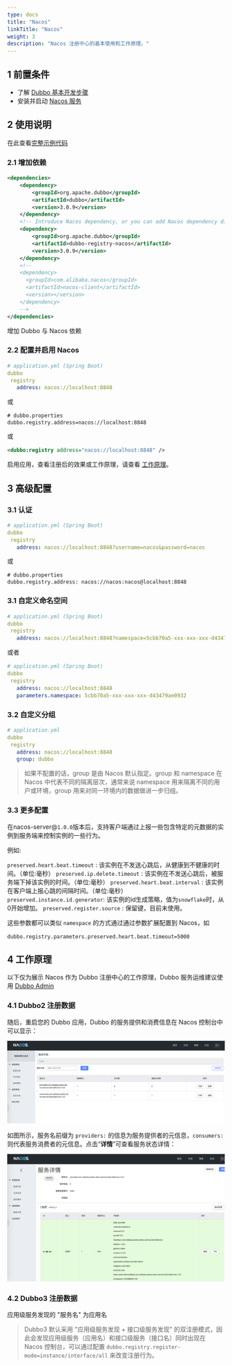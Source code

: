 ```yaml
---
type: docs
title: "Nacos"
linkTitle: "Nacos"
weight: 3
description: "Nacos 注册中心的基本使用和工作原理。"
---
```


## 1 前置条件
* 了解 [Dubbo 基本开发步骤](../../../quick-start/spring-boot/)
* 安装并启动 [Nacos 服务](https://nacos.io/zh-cn/docs/quick-start.html)

## 2 使用说明
在此查看[完整示例代码](https://github.com/apache/dubbo-samples/tree/master/dubbo-samples-nacos/dubbo-samples-nacos-registry/)

### 2.1 增加依赖
```xml
<dependencies>
    <dependency>
        <groupId>org.apache.dubbo</groupId>
        <artifactId>dubbo</artifactId>
        <version>3.0.9</version>
    </dependency>
    <!-- Introduce Nacos dependency, or you can add Nacos dependency directly as shown blow-->
    <dependency>
        <groupId>org.apache.dubbo</groupId>
        <artifactId>dubbo-registry-nacos</artifactId>
        <version>3.0.9</version>
    </dependency>
    <!--
    <dependency>
      <groupId>com.alibaba.nacos</groupId>
      <artifactId>nacos-client</artifactId>
      <version></version>
    </dependency>
    -->
</dependencies>
```

增加 Dubbo 与 Nacos 依赖

### 2.2 配置并启用 Nacos

```yaml
# application.yml (Spring Boot)
dubbo
 registry
   address: nacos://localhost:8848
```
或
```properties
# dubbo.properties
dubbo.registry.address=nacos://localhost:8848
```
或
```xml
<dubbo:registry address="nacos://localhost:8848" />
```

启用应用，查看注册后的效果或工作原理，请查看 [工作原理](#4-工作原理)。

## 3 高级配置

### 3.1 认证

```yaml
# application.yml (Spring Boot)
dubbo
 registry
   address: nacos://localhost:8848?username=nacos&password=nacos
```

或

```properties
# dubbo.properties
dubbo.registry.address: nacos://nacos:nacos@localhost:8848
```

### 3.1 自定义命名空间

```yaml
# application.yml (Spring Boot)
dubbo
 registry
   address: nacos://localhost:8848?namespace=5cbb70a5-xxx-xxx-xxx-d43479ae0932
```

或者

```yaml
# application.yml (Spring Boot)
dubbo
 registry
   address: nacos://localhost:8848
   parameters.namespace: 5cbb70a5-xxx-xxx-xxx-d43479ae0932
```

### 3.2 自定义分组

```yaml
# application.yml
dubbo
 registry
   address: nacos://localhost:8848
   group: dubbo
```

> 如果不配置的话，group 是由 Nacos 默认指定。group 和 namespace 在 Nacos 中代表不同的隔离层次，通常来说 namespace 用来隔离不同的用户或环境，group 用来对同一环境内的数据做进一步归组。

### 3.3 更多配置
在nacos-server@`1.0.0`版本后，支持客户端通过上报一些包含特定的元数据的实例到服务端来控制实例的一些行为。

   例如:

   `preserved.heart.beat.timeout`   : 该实例在不发送心跳后，从健康到不健康的时间。（单位:毫秒）
   `preserved.ip.delete.timeout`    : 该实例在不发送心跳后，被服务端下掉该实例的时间。（单位:毫秒）
   `preserved.heart.beat.interval`  : 该实例在客户端上报心跳的间隔时间。（单位:毫秒）
   `preserved.instance.id.generator`: 该实例的id生成策略，值为`snowflake`时，从0开始增加。
   `preserved.register.source`      : 保留键，目前未使用。

  这些参数都可以类似 `namespace` 的方式通过通过参数扩展配置到 Nacos，如

  ```properties
  dubbo.registry.parameters.preserved.heart.beat.timeout=5000
  ```

## 4 工作原理

以下仅为展示 Nacos 作为 Dubbo 注册中心的工作原理，Dubbo 服务运维建议使用 [Dubbo Admin](https://github.com/apache/dubbo-admin)

### 4.1 Dubbo2 注册数据

随后，重启您的 Dubbo 应用，Dubbo 的服务提供和消费信息在 Nacos 控制台中可以显示：

![dubbo-registry-nacos-1.png](/imgs/blog/dubbo-registry-nacos-1.png)

如图所示，服务名前缀为 `providers:` 的信息为服务提供者的元信息，`consumers:` 则代表服务消费者的元信息。点击“**详情**”可查看服务状态详情：

![image-dubbo-registry-nacos-2.png](/imgs/blog/dubbo-registry-nacos-2.png)

### 4.2 Dubbo3 注册数据
应用级服务发现的 "服务名" 为应用名



> Dubbo3 默认采用 "应用级服务发现 + 接口级服务发现" 的双注册模式，因此会发现应用级服务（应用名）和接口级服务（接口名）同时出现在 Nacos 控制台，可以通过配置 `dubbo.registry.register-mode=instance/interface/all` 来改变注册行为。